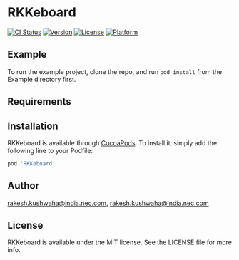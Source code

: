 # RKKeboard

[![CI Status](https://img.shields.io/travis/rakesh.kushwaha@india.nec.com/RKKeboard.svg?style=flat)](https://travis-ci.org/rakesh.kushwaha@india.nec.com/RKKeboard)
[![Version](https://img.shields.io/cocoapods/v/RKKeboard.svg?style=flat)](https://cocoapods.org/pods/RKKeboard)
[![License](https://img.shields.io/cocoapods/l/RKKeboard.svg?style=flat)](https://cocoapods.org/pods/RKKeboard)
[![Platform](https://img.shields.io/cocoapods/p/RKKeboard.svg?style=flat)](https://cocoapods.org/pods/RKKeboard)

## Example

To run the example project, clone the repo, and run `pod install` from the Example directory first.

## Requirements

## Installation

RKKeboard is available through [CocoaPods](https://cocoapods.org). To install
it, simply add the following line to your Podfile:

```ruby
pod 'RKKeboard'
```

## Author

rakesh.kushwaha@india.nec.com, rakesh.kushwaha@india.nec.com

## License

RKKeboard is available under the MIT license. See the LICENSE file for more info.
